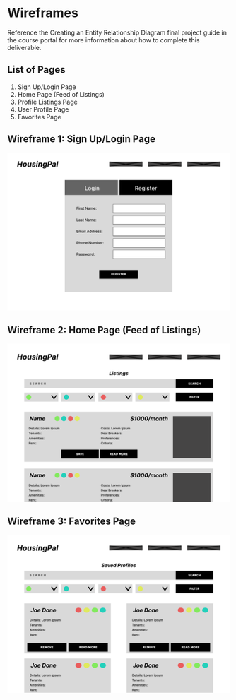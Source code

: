 # Wireframes

Reference the Creating an Entity Relationship Diagram final project guide in the course portal for more information about how to complete this deliverable.

## List of Pages

1. Sign Up/Login Page
2. Home Page (Feed of Listings)
3. Profile Listings Page
4. User Profile Page
5. Favorites Page

## Wireframe 1: Sign Up/Login Page

![Sign Up Page](sign_up_wireframe.png)


## Wireframe 2: Home Page (Feed of Listings)

![Home Page - Listings](home_page_wireframe.png)

## Wireframe 3: Favorites Page


![Favorites Page - Listings](favorites_page_profiles_wireframe.png)


